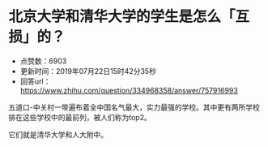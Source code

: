 # 北京大学和清华大学的学生是怎么「互损」的？
- 点赞数：6903
- 更新时间：2019年07月22日15时42分35秒
- 回答url：https://www.zhihu.com/question/334968358/answer/757916993
<body>
 <p data-pid="V6L4QCNG">五道口-中关村一带遍布着全中国名气最大，实力最强的学校。其中更有两所学校排在这些学校中的最前列，被人们称为top2。</p>
 <p data-pid="GKifaq2K">它们就是清华大学和人大附中。</p>
</body>